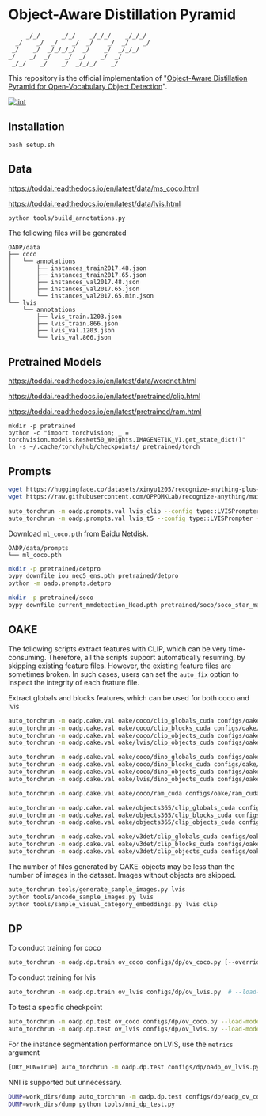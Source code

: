 # Object-Aware Distillation Pyramid

```text
     _/_/      _/_/    _/_/_/    _/_/_/
  _/    _/  _/    _/  _/    _/  _/    _/
 _/    _/  _/_/_/_/  _/    _/  _/_/_/
_/    _/  _/    _/  _/    _/  _/
 _/_/    _/    _/  _/_/_/    _/
```

This repository is the official implementation of "[Object-Aware Distillation Pyramid for Open-Vocabulary Object Detection](https://arxiv.org/abs/2303.05892)".

[![lint](https://github.com/LutingWang/OADP/actions/workflows/lint.yaml/badge.svg)](https://github.com/LutingWang/OADP/actions/workflows/lint.yaml)

## Installation

```shell
bash setup.sh
```

## Data

<https://toddai.readthedocs.io/en/latest/data/ms_coco.html>

<https://toddai.readthedocs.io/en/latest/data/lvis.html>

```bash
python tools/build_annotations.py
```

The following files will be generated

```text
OADP/data
├── coco
│   └── annotations
│       ├── instances_train2017.48.json
│       ├── instances_train2017.65.json
│       ├── instances_val2017.48.json
│       ├── instances_val2017.65.json
│       └── instances_val2017.65.min.json
└── lvis
    └── annotations
        ├── lvis_train.1203.json
        ├── lvis_train.866.json
        ├── lvis_val.1203.json
        └── lvis_val.866.json
```

## Pretrained Models

<https://toddai.readthedocs.io/en/latest/data/wordnet.html>

<https://toddai.readthedocs.io/en/latest/pretrained/clip.html>

<https://toddai.readthedocs.io/en/latest/pretrained/ram.html>

```shell
mkdir -p pretrained
python -c "import torchvision; _ = torchvision.models.ResNet50_Weights.IMAGENET1K_V1.get_state_dict()"
ln -s ~/.cache/torch/hub/checkpoints/ pretrained/torch
```

## Prompts

```bash
wget https://huggingface.co/datasets/xinyu1205/recognize-anything-plus-model-tag-descriptions/resolve/main/ram_tag_list_4585_llm_tag_descriptions.json -P oadp/prompts/utils/ram
wget https://raw.githubusercontent.com/OPPOMKLab/recognize-anything/main/datasets/openimages_rare_200/openimages_rare_200_llm_tag_descriptions.json -P oadp/prompts/utils/ram
```

```bash
auto_torchrun -m oadp.prompts.val lvis_clip --config type::LVISPrompter --model type::CLIP
auto_torchrun -m oadp.prompts.val lvis_t5 --config type::LVISPrompter --model type::T5
```

Download `ml_coco.pth` from [Baidu Netdisk][].

```text
OADP/data/prompts
└── ml_coco.pth
```

```bash
mkdir -p pretrained/detpro
bypy downfile iou_neg5_ens.pth pretrained/detpro
python -m oadp.prompts.detpro
```

```bash
mkdir -p pretrained/soco
bypy downfile current_mmdetection_Head.pth pretrained/soco/soco_star_mask_rcnn_r50_fpn_400e.pth
```

## OAKE

The following scripts extract features with CLIP, which can be very time-consuming. Therefore, all the scripts support automatically resuming, by skipping existing feature files. However, the existing feature files are sometimes broken. In such cases, users can set the `auto_fix` option to inspect the integrity of each feature file.

Extract globals and blocks features, which can be used for both coco and lvis

```bash
auto_torchrun -m oadp.oake.val oake/coco/clip_globals_cuda configs/oake/clip_globals_cuda.py --config-options dataset::COCO [--auto-fix]
auto_torchrun -m oadp.oake.val oake/coco/clip_blocks_cuda configs/oake/clip_blocks_cuda.py --config-options dataset::COCO [--auto-fix]
auto_torchrun -m oadp.oake.val oake/coco/clip_objects_cuda configs/oake/clip_objects_cuda.py --config-options dataset::COCO [--auto-fix]
auto_torchrun -m oadp.oake.val oake/lvis/clip_objects_cuda configs/oake/clip_objects_cuda.py --config-options dataset::LVIS [--auto-fix]

auto_torchrun -m oadp.oake.val oake/coco/dino_globals_cuda configs/oake/dino_globals_cuda.py --config-options dataset::COCO [--auto-fix]
auto_torchrun -m oadp.oake.val oake/coco/dino_blocks_cuda configs/oake/dino_blocks_cuda.py --config-options dataset::COCO [--auto-fix]
auto_torchrun -m oadp.oake.val oake/coco/dino_objects_cuda configs/oake/dino_objects_cuda.py --config-options dataset::COCO [--auto-fix]
auto_torchrun -m oadp.oake.val oake/lvis/dino_objects_cuda configs/oake/dino_objects_cuda.py --config-options dataset::LVIS [--auto-fix]

auto_torchrun -m oadp.oake.val oake/coco/ram_cuda configs/oake/ram_cuda.py --config-options dataset::COCO
```

```bash
auto_torchrun -m oadp.oake.val oake/objects365/clip_globals_cuda configs/oake/clip_globals_cuda.py --config-options dataset::Objects365 [--auto-fix]
auto_torchrun -m oadp.oake.val oake/objects365/clip_blocks_cuda configs/oake/clip_blocks_cuda.py --config-options dataset::Objects365 [--auto-fix]
auto_torchrun -m oadp.oake.val oake/objects365/clip_objects_cuda configs/oake/clip_objects_cuda.py --config-options dataset::Objects365 [--auto-fix]
```

```bash
auto_torchrun -m oadp.oake.val oake/v3det/clip_globals_cuda configs/oake/clip_globals_cuda.py --config-options dataset::V3Det [--auto-fix]
auto_torchrun -m oadp.oake.val oake/v3det/clip_blocks_cuda configs/oake/clip_blocks_cuda.py --config-options dataset::V3Det [--auto-fix]
auto_torchrun -m oadp.oake.val oake/v3det/clip_objects_cuda configs/oake/clip_objects_cuda.py --config-options dataset::V3Det [--auto-fix]
```

The number of files generated by OAKE-objects may be less than the number of images in the dataset.
Images without objects are skipped.

```bash
auto_torchrun tools/generate_sample_images.py lvis
python tools/encode_sample_images.py lvis
python tools/sample_visual_category_embeddings.py lvis clip
```

## DP

To conduct training for coco

```bash
auto_torchrun -m oadp.dp.train ov_coco configs/dp/ov_coco.py [--override .validator.dataloader.dataset.ann_file::data/coco/annotations/instances_val2017.48.json]
```

To conduct training for lvis

```bash
auto_torchrun -m oadp.dp.train ov_lvis configs/dp/ov_lvis.py  # --load-model-from pretrained/soco/soco_star_mask_rcnn_r50_fpn_400e.pth
```

To test a specific checkpoint

```bash
auto_torchrun -m oadp.dp.test ov_coco configs/dp/ov_coco.py --load-model-from work_dirs/ov_coco/epoch_24.pth --visual xxx
auto_torchrun -m oadp.dp.test ov_lvis configs/dp/ov_lvis.py --load-model-from work_dirs/ov_lvis/epoch_24.pth --visual xxx
```

For the instance segmentation performance on LVIS, use the `metrics` argument

```bash
[DRY_RUN=True] auto_torchrun -m oadp.dp.test configs/dp/oadp_ov_lvis.py work_dirs/oadp_ov_lvis/epoch_24.pth --metrics bbox segm
```

NNI is supported but unnecessary.

```bash
DUMP=work_dirs/dump auto_torchrun -m oadp.dp.test configs/dp/oadp_ov_coco.py work_dirs/oadp_ov_coco/iter_32000.pth
DUMP=work_dirs/dump python tools/nni_dp_test.py
```

[Baidu Netdisk]: https://pan.baidu.com/s/1HXWYSN9Vk6yDhjRI19JrfQ?pwd=OADP
